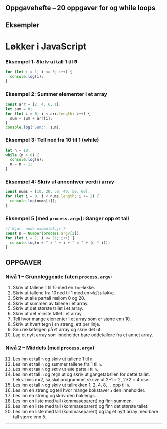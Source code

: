 ## Oppgavehefte – 20 oppgaver for og while loops

## Eksempler
# Løkker i JavaScript

### Eksempel 1: Skriv ut tall 1 til 5

```js
for (let i = 1; i <= 5; i++) {
  console.log(i);
}
```

### Eksempel 2: Summer elementer i et array

```js
const arr = [2, 4, 6, 8];
let sum = 0;
for (let i = 0; i < arr.length; i++) {
  sum = sum + arr[i];
}
console.log("Sum:", sum);
```

### Eksempel 3: Tell ned fra 10 til 1 (while)

```js
let n = 10;
while (n > 0) {
  console.log(n);
  n = n - 1;
}
```

### Eksempel 4: Skriv ut annenhver verdi i array

```js
const nums = [10, 20, 30, 40, 50, 60];
for (let i = 0; i < nums.length; i += 2) {
  console.log(nums[i]);
}
```

### Eksempel 5 (med `process.argv`): Ganger opp et tall

```js
// Kjør: node example5.js 7
const n = Number(process.argv[2]);
for (let i = 1; i <= 10; i++) {
  console.log(n + " x " + i + " = " + (n * i));
}
```

## OPPGAVER

### Nivå 1 – Grunnleggende (uten `process.argv`)

1. Skriv ut tallene 1 til 10 med en `for`‑løkke.
2. Skriv ut tallene fra 10 ned til 1 med en `while`‑løkke.
3. Skriv ut alle partall mellom 0 og 20.
4. Skriv ut summen av tallene i et array.
5. Skriv ut det største tallet i et array.
6. Skriv ut det minste tallet i et array.
7. Tell hvor mange elementer i et array som er større enn 10.
8. Skriv ut hvert tegn i en streng, ett per linje.
9. Snu rekkefølgen på et array og skriv det ut.
10. Lag et nytt array som inneholder bare oddetallene fra et annet array.

### Nivå 2 – Middels (med `process.argv`)

11. Les inn et tall `n` og skriv ut tallene 1 til `n`.
12. Les inn et tall `n` og summer tallene fra 1 til `n`.
13. Les inn et tall `n` og skriv ut alle partall til `n`.
14. Les inn et tall `n` og regn ut og skriv ut gangetabellen for dette tallet. f.eks. hvis n=2, så skal programmet skrive ut 2\*1 = 2, 2\*2 = 4 osv.
15. Les inn et tall `n` og skriv ut tallrekken 1, 2, 4, 8, ... opp til `n`.
16. Les inn en streng og tell hvor mange bokstaver `a` den inneholder.
17. Les inn en streng og skriv den baklengs.
18. Les inn en liste med tall (kommaseparert) og finn summen.
19. Les inn en liste med tall (kommaseparert) og finn det største tallet.
20. Les inn en liste med tall (kommaseparert) og lag et nytt array med bare tall større enn 5.
---






